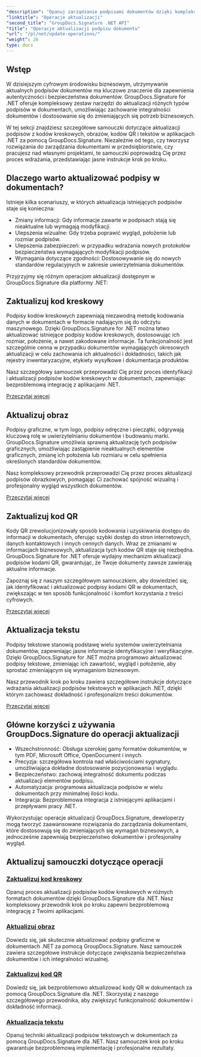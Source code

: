 ```yaml
---
"description": "Opanuj zarządzanie podpisami dokumentów dzięki kompleksowym samouczkom dotyczącym aktualizacji podpisów z kodami kreskowymi, obrazkami, kodami QR i tekstem za pomocą GroupDocs.Signature dla .NET. Z łatwością zwiększ bezpieczeństwo i integralność dokumentów."
"linktitle": "Operacje aktualizacji"
"second_title": "GroupDocs.Signature .NET API"
"title": "Operacje aktualizacji podpisu dokumentu"
"url": "/pl/net/update-operations/"
"weight": 26
type: docs
---
```

## Wstęp

W dzisiejszym cyfrowym środowisku biznesowym, utrzymywanie aktualnych podpisów dokumentów ma kluczowe znaczenie dla zapewnienia autentyczności i bezpieczeństwa dokumentów. GroupDocs.Signature for .NET oferuje kompleksowy zestaw narzędzi do aktualizacji różnych typów podpisów w dokumentach, umożliwiając zachowanie integralności dokumentów i dostosowanie się do zmieniających się potrzeb biznesowych.

W tej sekcji znajdziesz szczegółowe samouczki dotyczące aktualizacji podpisów z kodów kreskowych, obrazów, kodów QR i tekstów w aplikacjach .NET za pomocą GroupDocs.Signature. Niezależnie od tego, czy tworzysz rozwiązania do zarządzania dokumentami w przedsiębiorstwie, czy pracujesz nad własnymi projektami, te samouczki poprowadzą Cię przez proces wdrażania, przedstawiając jasne instrukcje krok po kroku.

## Dlaczego warto aktualizować podpisy w dokumentach?

Istnieje kilka scenariuszy, w których aktualizacja istniejących podpisów staje się konieczna:

- Zmiany informacji: Gdy informacje zawarte w podpisach stają się nieaktualne lub wymagają modyfikacji.
- Ulepszenia wizualne: Gdy trzeba poprawić wygląd, położenie lub rozmiar podpisów.
- Ulepszenia zabezpieczeń: w przypadku wdrażania nowych protokołów bezpieczeństwa wymagających modyfikacji podpisów.
- Wymagania dotyczące zgodności: Dostosowywanie się do nowych standardów regulacyjnych w zakresie uwierzytelniania dokumentów.

Przyjrzyjmy się różnym operacjom aktualizacji dostępnym w GroupDocs.Signature dla platformy .NET:

## Zaktualizuj kod kreskowy
Podpisy kodów kreskowych zapewniają niezawodną metodę kodowania danych w dokumentach w formacie nadającym się do odczytu maszynowego. Dzięki GroupDocs.Signature for .NET można łatwo aktualizować istniejące podpisy kodów kreskowych, dostosowując ich rozmiar, położenie, a nawet zakodowane informacje. Ta funkcjonalność jest szczególnie cenna w przypadku dokumentów wymagających okresowych aktualizacji w celu zachowania ich aktualności i dokładności, takich jak rejestry inwentaryzacyjne, etykiety wysyłkowe i dokumentacja produktów.

Nasz szczegółowy samouczek przeprowadzi Cię przez proces identyfikacji i aktualizacji podpisów kodów kreskowych w dokumentach, zapewniając bezproblemową integrację z aplikacjami .NET.

[Przeczytaj więcej](./update-barcode/)

## Aktualizuj obraz
Podpisy graficzne, w tym logo, podpisy odręczne i pieczątki, odgrywają kluczową rolę w uwierzytelnianiu dokumentów i budowaniu marki. GroupDocs.Signature umożliwia sprawną aktualizację tych podpisów graficznych, umożliwiając zastąpienie nieaktualnych elementów graficznych, zmianę ich położenia lub rozmiaru w celu spełnienia określonych standardów dokumentów.

Nasz kompleksowy przewodnik przeprowadzi Cię przez proces aktualizacji podpisów obrazkowych, pomagając Ci zachować spójność wizualną i profesjonalny wygląd wszystkich dokumentów.

[Przeczytaj więcej](./update-image/)

## Zaktualizuj kod QR
Kody QR zrewolucjonizowały sposób kodowania i uzyskiwania dostępu do informacji w dokumentach, oferując szybki dostęp do stron internetowych, danych kontaktowych i innych cennych danych. Wraz ze zmianami w informacjach biznesowych, aktualizacja tych kodów QR staje się niezbędna. GroupDocs.Signature for .NET oferuje wydajny mechanizm aktualizacji podpisów kodami QR, gwarantując, że Twoje dokumenty zawsze zawierają aktualne informacje.

Zapoznaj się z naszym szczegółowym samouczkiem, aby dowiedzieć się, jak identyfikować i aktualizować podpisy kodami QR w dokumentach, zwiększając w ten sposób funkcjonalność i komfort korzystania z treści cyfrowych.

[Przeczytaj więcej](./update-qr-code/)

## Aktualizacja tekstu
Podpisy tekstowe stanowią podstawę wielu systemów uwierzytelniania dokumentów, zapewniając jasne informacje identyfikacyjne i weryfikacyjne. Dzięki GroupDocs.Signature for .NET można programowo aktualizować podpisy tekstowe, zmieniając ich zawartość, wygląd i położenie, aby sprostać zmieniającym się wymaganiom biznesowym.

Nasz przewodnik krok po kroku zawiera szczegółowe instrukcje dotyczące wdrażania aktualizacji podpisów tekstowych w aplikacjach .NET, dzięki którym zachowasz dokładność i profesjonalizm treści dokumentów.

[Przeczytaj więcej](./update-text/)

## Główne korzyści z używania GroupDocs.Signature do operacji aktualizacji

- Wszechstronność: Obsługa szerokiej gamy formatów dokumentów, w tym PDF, Microsoft Office, OpenDocument i innych.
- Precyzja: szczegółowa kontrola nad właściwościami sygnatury, umożliwiająca dokładne dostosowanie pozycjonowania i wyglądu.
- Bezpieczeństwo: zachowaj integralność dokumentu podczas aktualizacji elementów podpisu.
- Automatyzacja: programowa aktualizacja podpisów w wielu dokumentach przy minimalnej ilości kodu.
- Integracja: Bezproblemowa integracja z istniejącymi aplikacjami i przepływami pracy .NET.

Wykorzystując operacje aktualizacji GroupDocs.Signature, deweloperzy mogą tworzyć zaawansowane rozwiązania do zarządzania dokumentami, które dostosowują się do zmieniających się wymagań biznesowych, a jednocześnie zapewniają bezpieczeństwo dokumentów i profesjonalny wygląd.

## Aktualizuj samouczki dotyczące operacji
### [Zaktualizuj kod kreskowy](./update-barcode/)
Opanuj proces aktualizacji podpisów kodów kreskowych w różnych formatach dokumentów dzięki GroupDocs.Signature dla .NET. Nasz kompleksowy przewodnik krok po kroku zapewni bezproblemową integrację z Twoimi aplikacjami.

### [Aktualizuj obraz](./update-image/)
Dowiedz się, jak skutecznie aktualizować podpisy graficzne w dokumentach .NET za pomocą GroupDocs.Signature. Nasz samouczek zawiera szczegółowe instrukcje dotyczące zwiększania bezpieczeństwa dokumentów i ich integralności wizualnej.

### [Zaktualizuj kod QR](./update-qr-code/)
Dowiedz się, jak bezproblemowo aktualizować kody QR w dokumentach za pomocą GroupDocs.Signature dla .NET. Skorzystaj z naszego szczegółowego przewodnika, aby zwiększyć funkcjonalność dokumentów i dokładność informacji.

### [Aktualizacja tekstu](./update-text/)
Opanuj techniki aktualizacji podpisów tekstowych w dokumentach za pomocą GroupDocs.Signature dla .NET. Nasz samouczek krok po kroku gwarantuje bezproblemową implementację i profesjonalne rezultaty.